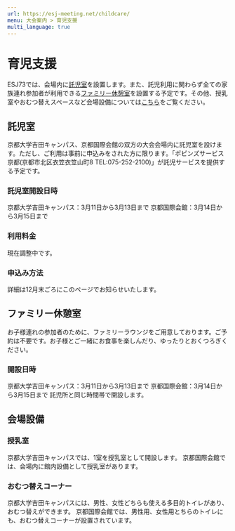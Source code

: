 ```yaml
---
url: https://esj-meeting.net/childcare/
menu: 大会案内 > 育児支援
multi_language: true
---
```


<!--日本語版です_-->
# 育児支援

ESJ73では、会場内に[託児室](#託児室)を設置します。また、託児利用に関わらず全ての家族連れ参加者が利用できる[ファミリー休憩室](#ファミリー休憩室)を設置する予定です。その他、授乳室やおむつ替えスペースなど会場設備については[こちら](#会場設備)をご覧ください。

## 託児室

京都大学吉田キャンパス、京都国際会館の双方の大会会場内に託児室を設けます。ただし、ご利用は事前に申込みをされた方に限ります。「ポピンズサービス京都(京都市北区衣笠衣笠山町8 TEL:075-252-2100)」が託児サービスを提供する予定です。

### 託児室開設日時

京都大学吉田キャンパス：3月11日から3月13日まで
京都国際会館：3月14日から3月15日まで

### 利用料金

現在調整中です。

### 申込み方法

詳細は12月末ごろにこのページでお知らせいたします。

## ファミリー休憩室

お子様連れの参加者のために、ファミリーラウンジをご用意しております。ご予約は不要です。お子様とご一緒にお食事を楽しんだり、ゆったりとおくつろぎください。

### 開設日時

京都大学吉田キャンパス：3月11日から3月13日まで
京都国際会館：3月14日から3月15日まで
託児所と同じ時間帯で開設します。

## 会場設備

### 授乳室

京都大学吉田キャンパスでは、1室を授乳室として開設します。
京都国際会館では、会場内に館内設備として授乳室があります。

### おむつ替えコーナー

京都大学吉田キャンパスには、男性、女性どちらも使える多目的トイレがあり、おむつ替えができます。
京都国際会館では、男性用、女性用とちらのトイレにも、おむつ替えコーナーが設置されています。
